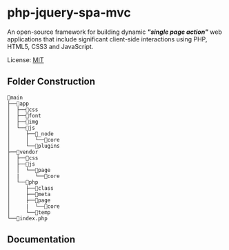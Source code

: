 # php-jquery-spa-mvc
An open-source framework for building dynamic **_"single page action"_** web applications that include significant client-side interactions using PHP, HTML5, CSS3 and JavaScript.

License: [MIT](https://github.com/ryzaer/php-jquery-spa-mvc/blob/main/LICENSE)
## Folder Construction
```
📂main
├──📂app
│  ├──📂css
│  ├──📂font
│  ├──📂img
│  └──📂js
│     ├──📂_node
│     │  └──📂core
│     └──📂plugins
├──📂vendor
│  ├──📂css
│  ├──📂js
│  │  └──📂page
│  |     └──📂core
│  └──📂php
│     ├──📂class
│     ├──📂meta
│     ├──📂page
│     |  └──📂core
│     └──📂temp 
└──📄index.php
```
## Documentation
